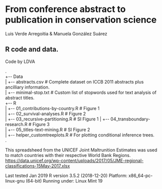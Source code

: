 # From conference abstract to publication in conservation science
Luis Verde Arregoitia & Manuela González Suárez


## R code and data.
Code by LDVA

  
.  
+-- Data  
|   +-- abstracts.csv     # Complete dataset on ICCB 2011 abstracts plus ancilliary information.  
|   +-- minimal-stop.txt  # Custom list of stopwords used for text analysis of abstract titles.  
+-- R  
|   +-- 01_contributions-by-country.R # Figure 1  
|   +-- 02_survival-analyses.R        # Figure 2  
|   +-- 03_recursive-partitioning.R   # SI Figure 1 
|   +-- 04_transboundary-research.R   # Figure 3  
|   +-- 05_titles-text-mining.R       # SI Figure 2  
|   +-- helper_customtreeplots.R      # For plotting conditional inference trees.  
.  


This spreadsheed from the UNICEF Joint Maltrunition Estimates was used to match countries with their respective World Bank Regions.
https://data.unicef.org/wp-content/uploads/2017/05/JME-regional-classifications-15May-2017.xlsx

Last tested Jan 2019
R version 3.5.2 (2018-12-20)
Platform: x86_64-pc-linux-gnu (64-bit)
Running under: Linux Mint 19
